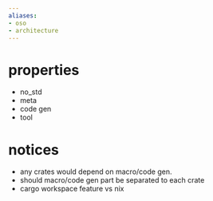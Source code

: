 ```yaml
---
aliases:
- oso
- architecture
---
```


# properties

- no_std
- meta
- code gen
- tool

# notices

- any crates would depend on macro/code gen.
- should macro/code gen part be separated to each crate
- cargo workspace feature vs nix
